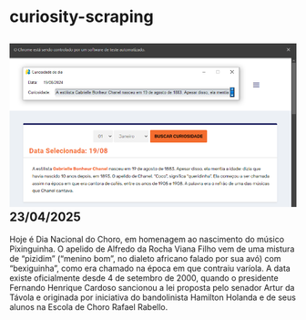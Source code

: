 # curiosity-scraping
![Budget](./execucao.png)
23/04/2025
-
Hoje é Dia Nacional do Choro, em homenagem ao nascimento do músico Pixinguinha. O apelido de Alfredo da Rocha Viana Filho vem de uma mistura de “pizidim” (“menino bom”, no dialeto africano falado por sua avó) com “bexiguinha”, como era chamado na época em que contraiu varíola. A data existe oficialmente desde 4 de setembro de 2000, quando o presidente Fernando Henrique Cardoso sancionou a lei proposta pelo senador Artur da Távola e originada por iniciativa do bandolinista Hamilton Holanda e de seus alunos na Escola de Choro Rafael Rabello.
